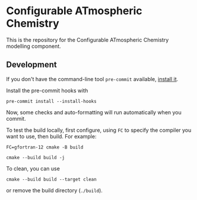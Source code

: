 # Configurable ATmospheric Chemistry

This is the repository for the Configurable ATmospheric Chemistry modelling component.

## Development

If you don't have the command-line tool `pre-commit` available, [install it](https://pre-commit.com/#install).

Install the pre-commit hooks with

```
pre-commit install --install-hooks
```

Now, some checks and auto-formatting will run automatically when you commit.

To test the build locally, first configure, using `FC` to specify the compiler you want to use, then build. For example:

```
FC=gfortran-12 cmake -B build
```
```
cmake --build build -j
```

To clean, you can use

```
cmake --build build --target clean
```

or remove the build directory (`./build`).
